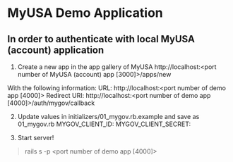 MyUSA Demo Application
====================

In order to authenticate with local MyUSA (account) application
---------------------

1. Create a new app in the app gallery of MyUSA
http://localhost:<port number of MyUSA (account) app [3000]>/apps/new

With the following information:
URL: http://localhost:<port number of demo app [4000]>
Redirect URI: http://localhost:<port number of demo app [4000]>/auth/mygov/callback

2. Update values in initializers/01_mygov.rb.example and save as 01_mygov.rb
MYGOV_CLIENT_ID: <client ID produced by MyUSA app>
MYGOV_CLIENT_SECRET: <client secret produced by MyUSA app>

3. Start server!
> rails s -p <port number of demo app [4000]> 